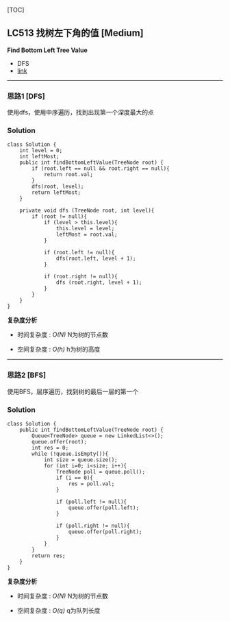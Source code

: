 [TOC]
## LC513 找树左下角的值 [Medium]
**Find Bottom Left Tree Value**

- DFS
- [link](https://leetcode.com/problems/find-bottom-left-tree-value/description/)
---
### 思路1 [DFS]
使用dfs，使用中序遍历，找到出现第一个深度最大的点

### Solution

```
class Solution {
    int level = 0;
    int leftMost;
    public int findBottomLeftValue(TreeNode root) {
        if (root.left == null && root.right == null){
            return root.val;
        }
        dfs(root, level);
        return leftMost;
    }

    private void dfs (TreeNode root, int level){
        if (root != null){
            if (level > this.level){
                this.level = level;
                leftMost = root.val;
            }

            if (root.left != null){
                dfs(root.left, level + 1);
            }

            if (root.right != null){
                dfs (root.right, level + 1);
            }
        }
    }
}

```

**复杂度分析**

* 时间复杂度 : *O(N)* N为树的节点数 

* 空间复杂度 : *O(h)* h为树的高度

---
### 思路2 [BFS]
使用BFS，层序遍历，找到树的最后一层的第一个

### Solution

```
class Solution {
    public int findBottomLeftValue(TreeNode root) {
        Queue<TreeNode> queue = new LinkedList<>();
        queue.offer(root);
        int res = 0;
        while (!queue.isEmpty()){
            int size = queue.size();
            for (int i=0; i<size; i++){
                TreeNode poll = queue.poll();
                if (i == 0){
                    res = poll.val;
                }

                if (poll.left != null){
                    queue.offer(poll.left);
                }

                if (poll.right != null){
                    queue.offer(poll.right);
                }
            }
        }
        return res;
    }
}

```

**复杂度分析**

* 时间复杂度 : *O(N)* N为树的节点数 

* 空间复杂度 : *O(q)* q为队列长度
